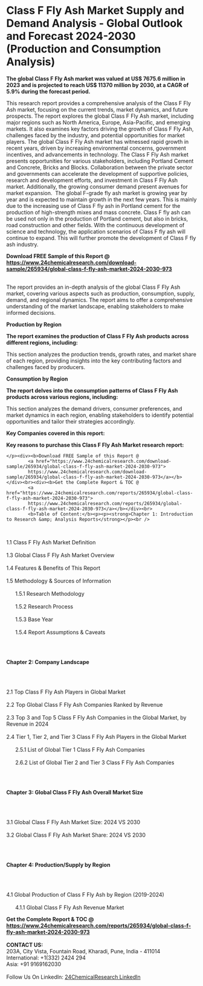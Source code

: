<h1>Class F Fly Ash Market Supply and Demand Analysis - Global Outlook and Forecast 2024-2030 (Production and Consumption Analysis)</h1><p><strong>The global Class F Fly Ash market was valued at US$ 7675.6 million in 2023 and is projected to reach US$ 11370 million by 2030, at a CAGR of 5.9% during the forecast period.</strong></p><p>
</p><p>This research report provides a comprehensive analysis of the Class F Fly Ash market, focusing on the current trends, market dynamics, and future prospects. The report explores the global Class F Fly Ash market, including major regions such as North America, Europe, Asia-Pacific, and emerging markets. It also examines key factors driving the growth of Class F Fly Ash, challenges faced by the industry, and potential opportunities for market players. The global Class F Fly Ash market has witnessed rapid growth in recent years, driven by increasing environmental concerns, government incentives, and advancements in technology. The Class F Fly Ash market presents opportunities for various stakeholders, including Portland Cement and Concrete, Bricks and Blocks. Collaboration between the private sector and governments can accelerate the development of supportive policies, research and development efforts, and investment in Class F Fly Ash market. Additionally, the growing consumer demand present avenues for market expansion.  The global F-grade fly ash market is growing year by year and is expected to maintain growth in the next few years. This is mainly due to the increasing use of Class F fly ash in Portland cement for the production of high-strength mixes and mass concrete. Class F fly ash can be used not only in the production of Portland cement, but also in bricks, road construction and other fields. With the continuous development of science and technology, the application scenarios of Class F fly ash will continue to expand. This will further promote the development of Class F fly ash industry.</p><div><b>Download FREE Sample of this Report @ 
            <a href="https://www.24chemicalresearch.com/download-sample/265934/global-class-f-fly-ash-market-2024-2030-973">
            https://www.24chemicalresearch.com/download-sample/265934/global-class-f-fly-ash-market-2024-2030-973</a></b></div><br><p>
</p><p>The report provides an in-depth analysis of the global Class F Fly Ash market, covering various aspects such as production, consumption, supply, demand, and regional dynamics. The report aims to offer a comprehensive understanding of the market landscape, enabling stakeholders to make informed decisions.</p><p>
</p><p><strong>Production by Region</strong></p><p>
</p><p><strong>The report examines the production of Class F Fly Ash products across different regions, including:</strong></p><p>
</p><p>
</p><p>This section analyzes the production trends, growth rates, and market share of each region, providing insights into the key contributing factors and challenges faced by producers.</p><p>
</p><p><strong>Consumption by Region</strong></p><p>
</p><p><strong>The report delves into the consumption patterns of Class F Fly Ash products across various regions, including:</strong></p><p>
</p><p>
	</p><p>
</p><p>This section analyzes the demand drivers, consumer preferences, and market dynamics in each region, enabling stakeholders to identify potential opportunities and tailor their strategies accordingly.</p><p>
<strong>Key Companies covered in this report:</strong></p><p>
</p><p>
</p><p><strong>Key reasons to purchase this Class F Fly Ash Market research report:</strong></p><p>

	</p><div><b>Download FREE Sample of this Report @ 
            <a href="https://www.24chemicalresearch.com/download-sample/265934/global-class-f-fly-ash-market-2024-2030-973">
            https://www.24chemicalresearch.com/download-sample/265934/global-class-f-fly-ash-market-2024-2030-973</a></b></div><br><div><b>Get the Complete Report & TOC @ 
            <a href="https://www.24chemicalresearch.com/reports/265934/global-class-f-fly-ash-market-2024-2030-973">
            https://www.24chemicalresearch.com/reports/265934/global-class-f-fly-ash-market-2024-2030-973</a></b></div><br>
            <b>Table of Content:</b><p><p><strong>Chapter 1: Introduction to Research &amp; Analysis Reports</strong></p><br />
<br />
<p>1.1 Class F Fly Ash  Market Definition<br /><br />
1.3 Global Class F Fly Ash  Market Overview<br /><br />
1.4 Features &amp; Benefits of This Report<br /><br />
1.5 Methodology &amp; Sources of Information<br /><br />
&nbsp;&nbsp;&nbsp;&nbsp;&nbsp; 1.5.1 Research Methodology<br /><br />
&nbsp;&nbsp;&nbsp;&nbsp;&nbsp; 1.5.2 Research Process<br /><br />
&nbsp;&nbsp;&nbsp;&nbsp;&nbsp; 1.5.3 Base Year<br /><br />
&nbsp;&nbsp;&nbsp;&nbsp;&nbsp; 1.5.4 Report Assumptions &amp; Caveats</p><br />
<br />
<p><strong>Chapter 2: Company Landscape</strong></p><br />
<br />
<p>2.1 Top Class F Fly Ash  Players in Global Market<br /><br />
2.2 Top Global Class F Fly Ash  Companies Ranked by Revenue<br /><br />
2.3 Top 3 and Top 5 Class F Fly Ash  Companies in the Global Market, by Revenue in 2024<br /><br />
2.4 Tier 1, Tier 2, and Tier 3 Class F Fly Ash  Players in the Global Market<br /><br />
&nbsp;&nbsp;&nbsp;&nbsp;&nbsp; 2.5.1 List of Global Tier 1 Class F Fly Ash  Companies<br /><br />
&nbsp;&nbsp;&nbsp;&nbsp;&nbsp; 2.6.2 List of Global Tier 2 and Tier 3 Class F Fly Ash  Companies</p><br />
<br />
<p><strong>Chapter 3: Global Class F Fly Ash  Overall Market Size</strong></p><br />
<br />
<p>3.1 Global Class F Fly Ash  Market Size: 2024 VS 2030<br /><br />
3.2 Global Class F Fly Ash  Market Share: 2024 VS 2030</p><br />
<br />
<p><strong>Chapter 4: Production/Supply by Region</strong></p><br />
<br />
<p>4.1 Global Production of Class F Fly Ash  by Region (2019-2024)<br /><br />
&nbsp;&nbsp;&nbsp;&nbsp;&nbsp; 4.1.1 Global Class F Fly Ash  Revenue Market </p><div><b>Get the Complete Report & TOC @ 
            <a href="https://www.24chemicalresearch.com/reports/265934/global-class-f-fly-ash-market-2024-2030-973">
            https://www.24chemicalresearch.com/reports/265934/global-class-f-fly-ash-market-2024-2030-973</a></b></div><br><b>CONTACT US:</b><br>
            203A, City Vista, Fountain Road, Kharadi, Pune, India - 411014<br>
            International: +1(332) 2424 294<br>
            Asia: +91 9169162030 <br><br>
            Follow Us On LinkedIn: <a href="https://www.linkedin.com/company/24chemicalresearch/">24ChemicalResearch LinkedIn</a>